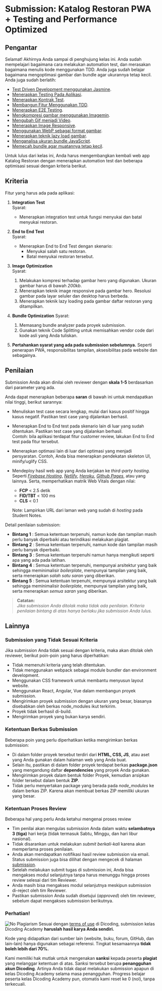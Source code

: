 # Submission: Katalog Restoran PWA + Testing and Performance Optimized

## Pengantar

Selamat! Akhirnya Anda sampai di penghujung kelas ini. Anda sudah mempelajari bagaimana cara melakukan automation test, dan merasakan bagaimana menulis kode menggunakan TDD. Anda juga sudah belajar bagaimana mengoptimasi gambar dan bundle agar ukurannya tetap kecil. Anda juga sudah berlatih:

- [Test Driven Development menggunakan Jasmine](https://www.dicoding.com/academies/219/tutorials/9829 'Test Driven Development menggunakan Jasmine').
- [Menerapkan Testing Pada Aplikasi](https://www.dicoding.com/academies/219/tutorials/9839 'Menerapkan Testing Pada Aplikasi').
- [Menerapkan Kontrak Test](https://www.dicoding.com/academies/219/tutorials/9874 'Menerapkan Kontrak Test').
- [Membangun Fitur Menggunakan TDD](https://www.dicoding.com/academies/219/tutorials/9894 'Membangun Fitur Menggunakan TDD').
- [Menerapkan E2E Testing](https://www.dicoding.com/academies/219/tutorials/9944 'Menerapkan E2E Testing').
- [Mengkompresi gambar menggunakan Imagemin](https://www.dicoding.com/academies/219/tutorials/9756 'Mengkompresi gambar menggunakan Imagemin').
- [Mengubah Gif menjadi Video](https://www.dicoding.com/academies/219/tutorials/9766 'Mengubah Gif menjadi Video').
- [Menerapkan Image Responsive](https://www.dicoding.com/academies/219/tutorials/9771 'Menerapkan Image Responsive').
- [Menggunakan WebP sebagai format gambar](https://www.dicoding.com/academies/219/tutorials/9781 'Menggunakan WebP sebagai format gambar').
- [Menerapkan teknik lazy load gambar](https://www.dicoding.com/academies/219/tutorials/9791 'Menerapkan teknik lazy load gambar').
- [Menganalisa ukuran bundle JavaScript](https://www.dicoding.com/academies/219/tutorials/9806 'Menganalisa ukuran bundle JavaScript').
- [Memecah bundle agar muatannya tetap kecil](https://www.dicoding.com/academies/219/tutorials/9816 'Memecah bundle agar muatannya tetap kecil').

Untuk lulus dari kelas ini, Anda harus mengembangkan kembali web app Katalog Restoran dengan menerapkan automation test dan beberapa optimisasi sesuai dengan kriteria berikut.

## Kriteria

Fitur yang harus ada pada aplikasi:

1. **Integration Test**  
   Syarat:

   - Menerapkan integration test untuk fungsi menyukai dan batal menyukai restoran.

2. **End to End Test**  
   Syarat:

   - Menerapkan End to End Test dengan skenario:
     - Menyukai salah satu restoran.
     - Batal menyukai restoran tersebut.

3. **Image Optimization**  
   Syarat:

   1. Melakukan kompresi terhadap gambar hero yang digunakan. Ukuran gambar harus di bawah _200kb_.
   2. Menerapkan teknik image responsive pada gambar hero. Resolusi gambar pada layar seluler dan desktop harus berbeda.
   3. Menerapkan teknik lazy loading pada gambar daftar restoran yang ditampilkan.

4. **Bundle Optimization**
   Syarat:

   1. Memasang bundle analyzer pada proyek submission.
   2. Gunakan teknik Code Splitting untuk memisahkan vendor code dari kode asli yang Anda tuliskan.

5. **Pertahankan syarat yang ada pada submission sebelumnya.** Seperti penerapan PWA, responsibilitas tampilan, aksesibilitas pada website dan sebagainya.

## Penilaian

Submission Anda akan dinilai oleh reviewer dengan **skala 1-5** berdasarkan dari parameter yang ada.

Anda dapat menerapkan beberapa **saran** di bawah ini untuk mendapatkan nilai tinggi, berikut sarannya:

- Menuliskan test case secara lengkap, mulai dari kasus positif hingga kasus negatif. Pastikan test case yang dijalankan berhasil.
- Menerapkan End to End test pada skenario lain di luar yang sudah ditentukan. Pastikan test case yang dijalankan berhasil.  
  Contoh: bila aplikasi terdapat fitur customer review, lakukan End to End test pada fitur tersebut.
- Menerapkan optimasi lain di luar dari optimasi yang menjadi persyaratan. Contoh, Anda bisa menerapkan pendekatan skeleton UI, minify/uglify CSS.
- Mendeploy hasil web app yang Anda kerjakan ke _third-party hosting._ Seperti _[Firebase Hosting](https://firebase.google.com/docs/hosting 'Firebase Hosting')_, _[Netlify](https://www.netlify.com/ 'Netlify')_, _[Heroku](https://www.heroku.com/ 'Heroku')_, _[Github Pages](https://pages.github.com/ 'Github Pages')_, atau yang lainnya. Serta, memperhatikan matrik Web Vitals dengan nilai:

  - **FCP** < 2.5 detik
  - **FID/TBT** < 100 ms
  - **CLS** < 0.1

  Note: Lampirkan URL dari laman web yang sudah di _hosting_ pada Student Notes.

Detail penilaian submission:

- **Bintang 1** : Semua ketentuan terpenuhi, namun kode dan tampilan masih perlu banyak diperbaiki atau terindikasi melakukan plagiat.
- **Bintang 2** : Semua ketentuan terpenuhi, namun kode dan tampilan masih perlu banyak diperbaiki.
- **Bintang 3** : Semua ketentuan terpenuhi namun hanya mengikuti seperti apa yang ada pada latihan.
- **Bintang 4** : Semua ketentuan terpenuhi, mempunyai arsitektur yang baik sehingga meminimalisir _boilerplate_, mempunyai tampilan yang baik, serta menerapkan _salah satu saran_ yang diberikan.
- **Bintang 5** : Semua ketentuan terpenuhi, mempunyai arsitektur yang baik sehingga meminimalisir _boilerplate_, mempunyai tampilan yang baik, serta menerapkan _semua saran_ yang diberikan.

> **Catatan:**  
> _Jika submission Anda ditolak maka tidak ada penilaian. Kriteria penilaian bintang di atas hanya berlaku jika submission Anda lulus._

## Lainnya

### Submission yang Tidak Sesuai Kriteria

Jika submission Anda tidak sesuai dengan kriteria, maka akan ditolak oleh reviewer, berikut poin-poin yang harus diperhatikan:

- Tidak memenuhi kriteria yang telah ditentukan.
- Tidak menggunakan webpack sebagai module bundler dan environment development.
- Menggunakan CSS framework untuk membantu menyusun layout website.
- Menggunakan React, Angular, Vue dalam membangun proyek submission.
- Mengirimkan proyek submission dengan ukuran yang besar, biasanya disebabkan oleh berkas node_modules ikut terkirim.
- Proyek tidak berhasil di-build.
- Mengirimkan proyek yang bukan karya sendiri.

### Ketentuan Berkas Submission

Beberapa poin yang perlu diperhatikan ketika mengirimkan berkas submission:

- Di dalam folder proyek tersebut terdiri dari **HTML, CSS, JS**, atau aset yang Anda gunakan dalam halaman web yang Anda buat.
- Selain itu, pastikan di dalam folder proyek terdapat berkas **package.json** yang mengandung daftar **dependencies** yang proyek Anda gunakan.
- Mengirimkan proyek dalam bentuk folder Proyek, kemudian arsipkan folder tersebut dalam bentuk **ZIP**.
- Tidak perlu menyertakan package yang berada pada _node_modules_ ke dalam berkas ZIP. Karena akan membuat berkas ZIP memiliki ukuran yang besar.

### Ketentuan Proses Review

Beberapa hal yang perlu Anda ketahui mengenai proses review

- Tim penilai akan mengulas submission Anda dalam waktu **selambatnya 3 (tiga)** hari kerja (tidak termasuk Sabtu, Minggu, dan hari libur nasional).
- Tidak disarankan untuk melakukan _submit berkali-kali_ karena akan memperlama proses penilaian.
- Anda akan mendapatkan notifikasi hasil review submission via email. Status submission juga bisa dilihat dengan mengecek di halaman [submission](https://www.dicoding.com/academysubmissions/my 'submission').
- Setelah melakukan submit tugas di submission ini, Anda bisa mengakses modul selanjutnya tanpa harus menunggu hingga proses review selesai dari tim Reviewer.
- Anda masih bisa mengakses modul selanjutnya meskipun submission di-reject oleh tim Reviewer.
- Pastikan submission Anda sudah disetujui (_approved_) oleh tim reviewer, sebelum dapat mengakses submission berikutnya.

### Perhatian!

![No Plagiarism](https://dicoding-web-img.sgp1.cdn.digitaloceanspaces.com/original/academy/no_to_plagiarism_2.jpg 'No Plagiarism')
Sesuai dengan [terms of use](https://www.dicoding.com/termsofuse 'term of use') di Dicoding, submission kelas Dicoding Academy **haruslah hasil karya Anda sendiri.**

Kode yang didapatkan dari sumber lain (website, buku, forum, GitHub, dan lain-lain) hanya digunakan sebagai referensi. Tingkat kesamaannya **tidak boleh lebih dari 70%.**

Kami memiliki hak mutlak untuk mengenakan **sanksi** kepada peserta **plagiat** yang melanggar ketentuan di atas. Sanksi tersebut berupa **penangguhan akun Dicoding**. Artinya Anda tidak dapat melakukan submission apapun di kelas Dicoding Academy selama masa penangguhan. Progress belajar peserta kelas Dicoding Academy pun, otomatis kami reset ke 0 (nol), tanpa terkecuali.
